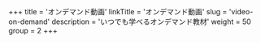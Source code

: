 +++
title = 'オンデマンド動画'
linkTitle = 'オンデマンド動画'
slug = 'video-on-demand'
description = 'いつでも学べるオンデマンド教材'
weight = 50
group = 2
+++
